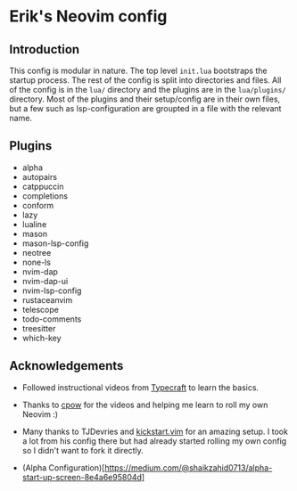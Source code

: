 # Erik's Neovim config


## Introduction

This config is modular in nature. The top level `init.lua` bootstraps the startup process.
The rest of the config is split into directories and files. All of the config is in the `lua/` directory and the plugins are in the `lua/plugins/` directory. Most of the plugins and their setup/config are in their own files, but a few such as lsp-configuration are groupted in a file with the relevant name.


## Plugins
- alpha
- autopairs 
- catppuccin
- completions
- conform
- lazy
- lualine
- mason
- mason-lsp-config
- neotree
- none-ls
- nvim-dap
- nvim-dap-ui
- nvim-lsp-config
- rustaceanvim
- telescope
- todo-comments
- treesitter
- which-key


## Acknowledgements

- Followed instructional videos from [Typecraft](https://www.youtube.com/@typecraft_dev) to learn the basics.
- Thanks to [cpow](https://github.com/cpow/neovim-for-newbs/tree/main) for the videos and helping me learn to roll my own Neovim :)
- Many thanks to TJDevries and [kickstart.vim](https://github.com/nvim-lua/kickstart.nvim) for an amazing setup. I took a lot from his config there but had already started rolling my own config so I didn't want to fork it directly.

- (Alpha Configuration)[https://medium.com/@shaikzahid0713/alpha-start-up-screen-8e4a6e95804d]
